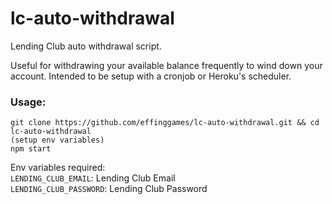 # lc-auto-withdrawal
Lending Club auto withdrawal script.

Useful for withdrawing your available balance frequently to wind down your account. Intended to be setup with a cronjob or Heroku's scheduler.

### Usage:

```
git clone https://github.com/effinggames/lc-auto-withdrawal.git && cd lc-auto-withdrawal
(setup env variables)
npm start
```

Env variables required:  
`LENDING_CLUB_EMAIL`: Lending Club Email  
`LENDING_CLUB_PASSWORD`: Lending Club Password  

